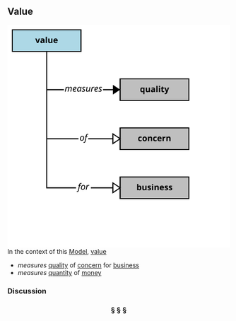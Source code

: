 ## Value

<img src="value.svg?raw=true" align="right"/>

In the context of this [Model](model.md), [value](https://github.com/nikboyd/Syntopica/blob/master/sample-domain/value.md)

* <i>measures</i> [quality](https://github.com/nikboyd/Syntopica/blob/master/sample-domain/quality.md) of [concern](https://github.com/nikboyd/Syntopica/blob/master/sample-domain/concern.md) for [business](https://github.com/nikboyd/Syntopica/blob/master/sample-domain/business.md)
* <i>measures</i> [quantity](https://github.com/nikboyd/Syntopica/blob/master/sample-domain/quantity.md) of [money](https://github.com/nikboyd/Syntopica/blob/master/sample-domain/money.md)

### Discussion



<h3 align="center"><b>&sect; &sect; &sect;</b></h3>
